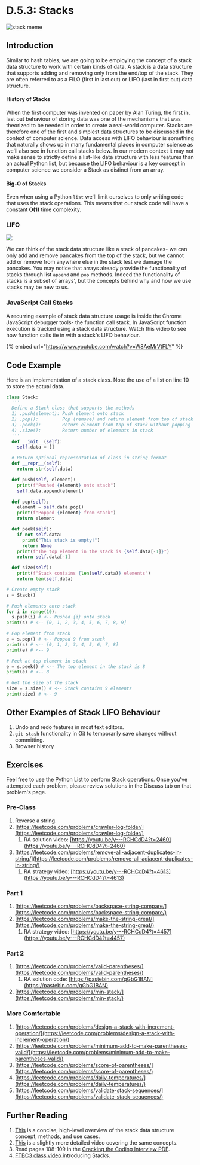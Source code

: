 # D.5.3: Stacks

![stack meme](../../.gitbook/assets/stack_meme.jpeg)

## Introduction

SImilar to hash tables, we are going to be employing the concept of a stack data structure to work with certain kinds of data. A stack is a data structure that supports adding and removing only from the end/top of the stack. They are often referred to as a FILO \(first in last out\) or LIFO \(last in first out\) data structure.

#### History of Stacks

When the first computer was invented on paper by Alan Turing, the first in, last out behaviour of storing data was one of the mechanisms that was theorized to be needed in order to create a real-world computer. Stacks are therefore one of the first and simplest data structures to be discussed in the context of computer science. Data access with LIFO behaviour is something that naturally shows up in many fundamental places in computer science as we'll also see in function call stacks below. In our modern context it may not make sense to strictly define a list-like data structure with less features than an actual Python list, but because the LIFO behaviour is a key concept in computer science we consider a Stack as distinct from an array.

#### Big-O of Stacks

Even when using a Python `list` we'll limit ourselves to only writing code that uses the stack operations. This means that our stack code will have a constant **O\(1\)** time complexity.

### LIFO

![](../../.gitbook/assets/stack-gif.gif)

We can think of the stack data structure like a stack of pancakes- we can only add and remove pancakes from the top of the stack, but we cannot add or remove from anywhere else in the stack lest we damage the pancakes. You may notice that arrays already provide the functionality of stacks through list `append` and `pop` methods. Indeed the functionality of stacks is a subset of arrays', but the concepts behind why and how we use stacks may be new to us.

### JavaScript Call Stacks

A recurring example of stack data structure usage is inside the Chrome JavaScript debugger tools- the function call stack. In JavaScript function execution is tracked using a stack data structure. Watch this video to see how function calls tie in with a stack's LIFO behaviour. 

{% embed url="https://www.youtube.com/watch?v=W8AeMrVtFLY" %}

## Code Example

Here is an implementation of a stack class. Note the use of a list on line 10 to store the actual data.

```python
class Stack:
  '''
  Define a Stack class that supports the methods
  1) .push(element): Push element onto stack
  2) .pop():         Pop (remove) and return element from top of stack
  3) .peek():        Return element from top of stack without popping
  4) .size():        Return number of elements in stack
  '''
  def __init__(self):
    self.data = []

  # Return optional representation of class in string format
  def __repr__(self):
    return str(self.data)

  def push(self, element):
    print(f"Pushed {element} onto stack")
    self.data.append(element)

  def pop(self):
    element = self.data.pop()
    print(f"Popped {element} from stack")
    return element

  def peek(self):
    if not self.data:
      print("This stack is empty!")
      return None
    print(f"The top element in the stack is {self.data[-1]}")
    return self.data[-1]

  def size(self):
    print(f"Stack contains {len(self.data)} elements")
    return len(self.data)

# Create empty stack
s = Stack()

# Push elements onto stack
for i in range(10):
  s.push(i) # <-- Pushed {i} onto stack
print(s) # <-- [0, 1, 2, 3, 4, 5, 6, 7, 8, 9]

# Pop element from stack
e = s.pop() # <-- Popped 9 from stack
print(s) # <-- [0, 1, 2, 3, 4, 5, 6, 7, 8]
print(e) # <-- 9

# Peek at top element in stack
e = s.peek() # <-- The top element in the stack is 8
print(e) # <-- 8

# Get the size of the stack
size = s.size() # <-- Stack contains 9 elements
print(size) # <-- 9
```

## Other Examples of Stack LIFO Behaviour

1. Undo and redo features in most text editors.
2. `git stash` functionality in Git to temporarily save changes without committing.
3. Browser history

## Exercises

Feel free to use the Python List to perform Stack operations. Once you've attempted each problem, please review solutions in the Discuss tab on that problem's page.

### Pre-Class

1. Reverse a string.
2. [https://leetcode.com/problems/crawler-log-folder/](https://leetcode.com/problems/crawler-log-folder/)
   1. RA solution video: [https://youtu.be/y---RCHCdD4?t=2460](https://youtu.be/y---RCHCdD4?t=2460)
3. [https://leetcode.com/problems/remove-all-adjacent-duplicates-in-string/](https://leetcode.com/problems/remove-all-adjacent-duplicates-in-string/)
   1. RA strategy video: [https://youtu.be/y---RCHCdD4?t=4613](https://youtu.be/y---RCHCdD4?t=4613)

### Part 1

1. [https://leetcode.com/problems/backspace-string-compare/](https://leetcode.com/problems/backspace-string-compare/)
2. [https://leetcode.com/problems/make-the-string-great/](https://leetcode.com/problems/make-the-string-great/)
   1. RA strategy video: [https://youtu.be/y---RCHCdD4?t=4457](https://youtu.be/y---RCHCdD4?t=4457)

### Part 2

1. [https://leetcode.com/problems/valid-parentheses/](https://leetcode.com/problems/valid-parentheses/)
   1. RA solution code: [https://pastebin.com/qGbG1BAN](https://pastebin.com/qGbG1BAN)
2. [https://leetcode.com/problems/min-stack/](https://leetcode.com/problems/min-stack/)

### More Comfortable

1. [https://leetcode.com/problems/design-a-stack-with-increment-operation/](https://leetcode.com/problems/design-a-stack-with-increment-operation/)
2. [https://leetcode.com/problems/minimum-add-to-make-parentheses-valid/](https://leetcode.com/problems/minimum-add-to-make-parentheses-valid/)
3. [https://leetcode.com/problems/score-of-parentheses/](https://leetcode.com/problems/score-of-parentheses/)
4. [https://leetcode.com/problems/daily-temperatures/](https://leetcode.com/problems/daily-temperatures/)
5. [https://leetcode.com/problems/validate-stack-sequences/](https://leetcode.com/problems/validate-stack-sequences/)

## Further Reading

1. [This](https://www.youtube.com/watch?v=k1PX5LxFfTo) is a concise, high-level overview of the stack data structure concept, methods, and use cases.
2. [This](https://www.youtube.com/watch?v=F1F2imiOJfk) is a slightly more detailed video covering the same concepts.
3. Read pages 108-109 in the [Cracking the Coding Interview PDF](../d.0-dsa-overview.md#resources).
4. [FTBC3 class video ](https://youtu.be/y---RCHCdD4?t=559)introducing Stacks.

